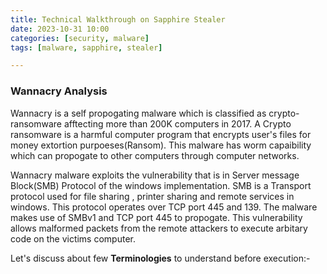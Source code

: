 ```yaml
---
title: Technical Walkthrough on Sapphire Stealer 
date: 2023-10-31 10:00
categories: [security, malware]
tags: [malware, sapphire, stealer]

---
```





### Wannacry Analysis
Wannacry is a self propogating malware which is classified as crypto-ransomware afftecting more than 200K computers in 2017. A Crypto ransomware is a harmful computer program that encrypts user's files for money extortion purpoeses(Ransom). This malware has worm capaibility which can propogate to other computers through computer networks.

Wannacry malware exploits the vulnerability that is in Server message Block(SMB) Protocol of the windows implementation. SMB is a Transport protocol used for file sharing , printer sharing and remote services in windows. This protocol operates over TCP port 445 and 139. The malware makes use of SMBv1 and TCP port 445 to propogate. This vulnerability allows malformed packets from the remote attackers to execute arbitary code on the victims computer.

Let's discuss about few **Terminologies** to understand before execution:-